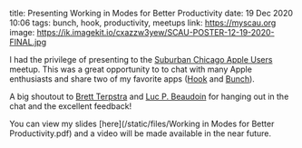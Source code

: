 title: Presenting Working in Modes for Better Productivity
date: 19 Dec 2020 10:06
tags: bunch, hook, productivity, meetups
link: https://myscau.org
image: https://ik.imagekit.io/cxazzw3yew/SCAU-POSTER-12-19-2020-FINAL.jpg

I had the privilege of presenting to the [Suburban Chicago Apple Users](https://myscau.org) meetup. This was a great opportunity to to chat with many Apple enthusiasts and share two of my favorite apps ([Hook](https://hookproductivity.com) and [Bunch](https://brettterpstra.com/projects/bunch/)).

A big shoutout to [Brett Terpstra](https://twitter.com/ttscoff) and [Luc P. Beaudoin](https://twitter.com/LucCogZest) for hanging out in the chat and the excellent feedback!

You can view my slides [here](/static/files/Working in Modes for Better Productivity.pdf) and a video will be made available in the near future.
